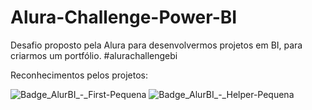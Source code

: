 # Alura-Challenge-Power-BI
Desafio proposto pela Alura para desenvolvermos projetos em BI, para criarmos um portfólio. #alurachallengebi

Reconhecimentos pelos projetos:

![Badge_AlurBI_-_First-Pequena](https://user-images.githubusercontent.com/91096893/136659282-dfcbac92-3af2-4900-b21c-59fd76002566.png)  ![Badge_AlurBI_-_Helper-Pequena](https://user-images.githubusercontent.com/91096893/136659285-4798c3b0-5f4f-4313-8adf-784980b334ce.png)
